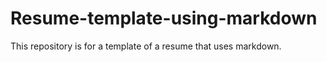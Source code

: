 Resume-template-using-markdown
==============================

This repository is for a template of a resume that uses markdown.
